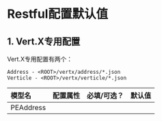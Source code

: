 # Restful配置默认值

## 1. Vert.X专用配置

Vert.X专用配置有两个：

```
Address - <ROOT>/vertx/address/*.json
Verticle - <ROOT>/vertx/verticle/*.json
```

| 模型名 | 配置属性 | 必填/可选？ | 默认值 |
| :--- | :--- | :--- | :--- |
| PEAddress |  |  |  |



